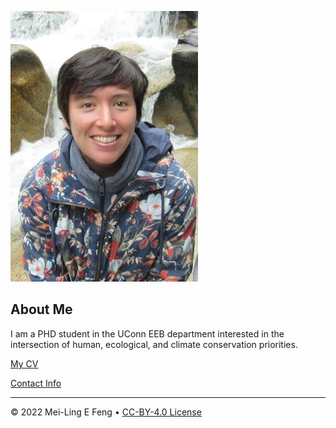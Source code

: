 <!--
  <<< Author notes: Header of the course >>>
  Include a 1280×640 image, course title in sentence case, and a concise description in emphasis.
  In your repository settings: enable template repository, add your 1280×640 social image, auto delete head branches.
  Add your open source license, GitHub uses Creative Commons Attribution 4.0 International.
-->

![Image of Mei-Ling Feng](images/headshot.png
"Mei-Ling Feng, profile photo. Mei-Ling has short dark hair and is in her mid twenties. Picture shows her standing in front of a waterfall in New Hampshire, USA.")
## About Me
I am a PHD student in the UConn EEB department
interested in the intersection of human, ecological, and climate conservation priorities.

[My CV](PDFs/Feng_CV_2022.pdf)

[Contact Info](contact-info.html)



<!--
  <<< Author notes: Footer >>>
  Add a link to get support, GitHub status page, code of conduct, license link.
-->

---

&copy; 2022 Mei-Ling E Feng &bull; [CC-BY-4.0 License](https://creativecommons.org/licenses/by/4.0/legalcode)

